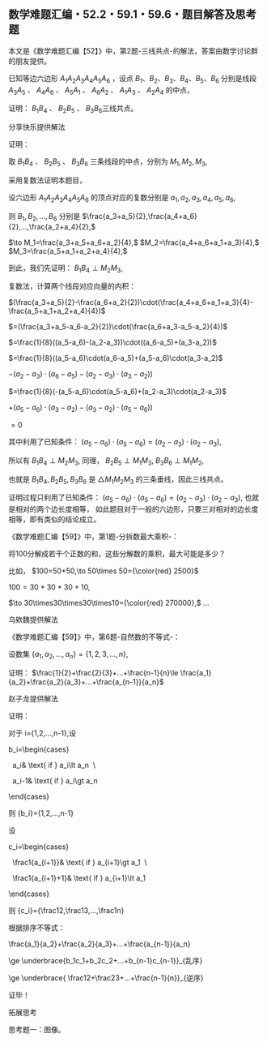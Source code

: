 ## 数学难题汇编・52.2・59.1・59.6・题目解答及思考题

本文是《数学难题汇编【52】》中，第2题-三线共点-的解法，答案由数学讨论群的朋友提供。

已知等边六边形 $A_1A_2A_3A_4A_5A_6$ ，设点 $B_1、B_2、B_3、B_4、B_5、B_6$ 分别是线段 $A_3A_5$ 、 $A_4A_6$ 、 $A_5A_1$ 、 $A_6A_2$ 、 $A_1A_3$ 、 $A_2A_4$ 的中点，

证明： $B_1B_4$ 、 $B_2B_5$ 、 $B_3B_6$ ​三线共点。

分享快乐提供解法

证明：

取  $B_1B_4$ 、 $B_2B_5$ 、 $B_3B_6$ 三条线段的中点，分别为 $M_1,M_2,M_3,$

采用复数法证明本题目，

设六边形 $A_1A_2A_3A_4A_5A_6$ 的顶点对应的复数分别是 $a_1,a_2,a_3,a_4,a_5,a_6,$ 

则 $B_1,B_2,...,B_6$ 分别是 $\frac{a_3+a_5}{2},\frac{a_4+a_6}{2},...,\frac{a_2+a_4}{2},$

$\to M_1=\frac{a_3+a_5+a_6+a_2}{4},$ $M_2=\frac{a_4+a_6+a_1+a_3}{4},$ $M_3=\frac{a_5+a_1+a_2+a_4}{4},$

到此，我们先证明： $B_1B_4\perp M_2M_3,$

复数法，计算两个线段对应向量的内积：

$(\frac{a_3+a_5}{2}-\frac{a_6+a_2}{2})\cdot(\frac{a_4+a_6+a_1+a_3}{4}-\frac{a_5+a_1+a_2+a_4}{4})$

$=(\frac{a_3+a_5-a_6-a_2}{2})\cdot(\frac{a_6+a_3-a_5-a_2}{4})$

$=\frac{1}{8}((a_5-a_6)-(a_2-a_3))\cdot((a_6-a_5)+(a_3-a_2))$

$=\frac{1}{8}((a_5-a_6)\cdot(a_6-a_5)+(a_5-a_6)\cdot(a_3-a_2)$ 

$-(a_2-a_3)\cdot(a_6-a_5)-(a_2-a_3)\cdot(a_3-a_2))$

$=\frac{1}{8}(-(a_5-a_6)\cdot(a_5-a_6)+(a_2-a_3)\cdot(a_2-a_3)$ 

$+(a_5-a_6)\cdot(a_3-a_2)-(a_3-a_2)\cdot(a_5-a_6))$

$=0$

其中利用了已知条件： $(a_5-a_6)\cdot(a_5-a_6)=(a_2-a_3)\cdot(a_2-a_3),$

所以有 $B_1B_4\perp M_2M_3,$ 同理， $B_2B_5\perp M_1M_3,$ $B_3B_6\perp M_1M_2,$

也就是 $B_1B_4,B_2B_5,B_3B_6$ 是 $\triangle M_1M_2M_3$ 的三条垂线，因此三线共点。

证明过程只利用了已知条件： $(a_5-a_6)\cdot(a_5-a_6)=(a_2-a_3)\cdot(a_2-a_3),$ 也就是相对的两个边长度相等，
如此题目对于一般的六边形，只要三对相对的边长度相等，即有类似的结论成立。

《数学难题汇编【59】》中，第1题-分拆数最大乘积-：

将100分解成若干个正数的和，这些分解数的乘积，最大可能是多少？

比如， $100=50+50,\to 50\times 50={\color{red} 2500}$

$100=30+30+30+10,$

$\to 30\times30\times30\times10={\color{red} 270000},$ ...

乌欸魏提供解法


《数学难题汇编【59】》中，第6题-自然数的不等式-：

设数集 $\{a_1,a_2,...,a_n\}=\{1,2,3,...,n\},$

证明： $\frac{1}{2}+\frac{2}{3}+...+\frac{n-1}{n}\le \frac{a_1}{a_2}+\frac{a_2}{a_3}+...+\frac{a_{n-1}}{a_n}$

赵子龙提供解法

证明：

对于 i={1,2,...,n-1},设

b_i=\begin{cases}

  a_i& \text{ if } a_i\lt a_n  \\

  a_i-1& \text{ if } a_i\gt a_n

\end{cases}

则 {b_i}={1,2,...,n-1}

设

c_i=\begin{cases}

  \frac1{a_{i+1}}& \text{ if } a_{i+1}\gt a_1  \\

  \frac1{a_{i+1}+1}& \text{ if } a_{i+1}\lt a_1

\end{cases}

则 {c_i}={\frac12,\frac13,...,\frac1n}

根据排序不等式：

\frac{a_1}{a_2}+\frac{a_2}{a_3}+...+\frac{a_{n-1}}{a_n}

\ge \underbrace{b_1c_1+b_2c_2+...+b_{n-1}c_{n-1}}_{乱序} 

\ge \underbrace{ \frac12+\frac23+...+\frac{n-1}{n}}_{逆序}

证毕！


拓展思考

思考题一：图像。
